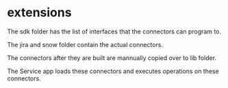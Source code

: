# extensions
The sdk folder has the list of interfaces that the connectors can program to.

The jira and snow folder contain the actual connectors.

The connectors after they are built are mannually copied over to lib folder.

The Service app loads these connectors and executes operations on these connectors.

